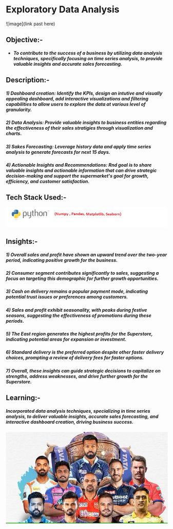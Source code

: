 # Exploratory Data Analysis
![image](link past here)



## Objective:-
- ##### To contribute to the success of a business by utilizing data analysis techniques, specifically focusing on time series analysis, to provide valuable insights and accurate sales forecasting.
## Description:-
##### 1) Dashboard creation: Identify the KPIs, design an intutive and visually appealing dashboard, add interactive visualizations and filtering capabilities to allow users to explore the data at various level of granularity.
##### 2) Data Analysis: Provide valuable insights to business entities regarding the effectiveness of their sales stratigies through visualization and charts.
##### 3) Sakes Forecasting: Leverage history data and apply time series analysis to generate forecasts for next 15 days.
##### 4) Actionable Insights and Recommendations: Rnd goal is to share valuable insights and actionable information that can drive strategic decision-making and support the supermarket's goal for growth, efficiency, and customer satisfaction.
## Tech Stack Used:-
![Techstack](https://github.com/gauraishwarya/Project-Images/blob/main/IPL%20EDA.png?raw=true)
## Insights:-
##### 1) Overall sales and profit have shown an upward trend over the two-year period, indicating positive growth for the business.
##### 2) Consumer segment contributes significantly to sales, suggesting a focus on targeting this demographic for further growth opportunities.
##### 3) Cash on delivery remains a popular payment mode, indicating potential trust issues or preferences among customers.
##### 4) Sales and profit exhibit seasonality, with peaks during festive seasons, suggesting the effectiveness of promotions during these periods.
##### 5) The East region generates the highest profits for the Superstore, indicating potential areas for expansion or investment.
##### 6) Standard delivery is the preferred option despite other faster delivery choices, prompting a review of delivery fees for faster options.
##### 7) Overall, these insights can guide strategic decisions to capitalize on strengths, address weaknesses, and drive further growth for the Superstore.
## Learning:-
##### Incorporated data analysis techniques, specializing in time series analysis, to deliver valuable insights, accurate sales forecasting, and interactive dashboard creation, driving business success.
![image](https://github.com/gauraishwarya/Project-Images/blob/main/IPL%20EDA%203.png?raw=true)
